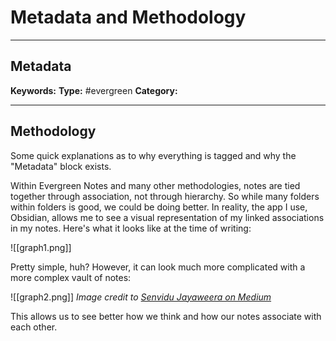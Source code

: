 # Metadata and Methodology
---

## Metadata
**Keywords:**
**Type:** #evergreen
**Category:** 

---

## Methodology
Some quick explanations as to why everything is tagged and why the "Metadata" block exists.

Within Evergreen Notes and many other methodologies, notes are tied together through association, not through hierarchy. So while many folders within folders is good, we could be doing better. In reality, the app I use, Obsidian, allows me to see a visual representation of my linked associations in my notes. Here's what it looks like at the time of writing:

![[graph1.png]]

Pretty simple, huh? However, it can look much more complicated with a more complex vault of notes:

![[graph2.png]]
*Image credit to [Senvidu Jayaweera on Medium](https://medium.com/@techrn/heres-an-app-that-wants-to-be-your-second-brain-bf321d682309)*

This allows us to see better how we think and how our notes associate with each other.